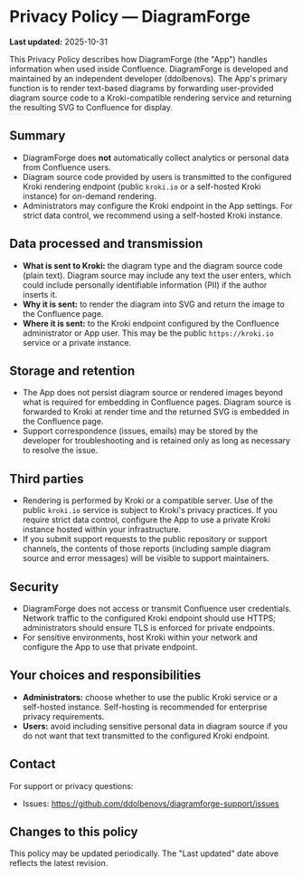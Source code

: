 # Privacy Policy — DiagramForge

**Last updated:** 2025-10-31

This Privacy Policy describes how DiagramForge (the "App") handles information when used inside Confluence. DiagramForge is developed and maintained by an independent developer (ddolbenovs). The App's primary function is to render text-based diagrams by forwarding user-provided diagram source code to a Kroki-compatible rendering service and returning the resulting SVG to Confluence for display.

## Summary
- DiagramForge does **not** automatically collect analytics or personal data from Confluence users.
- Diagram source code provided by users is transmitted to the configured Kroki rendering endpoint (public `kroki.io` or a self-hosted Kroki instance) for on-demand rendering.
- Administrators may configure the Kroki endpoint in the App settings. For strict data control, we recommend using a self-hosted Kroki instance.

## Data processed and transmission
- **What is sent to Kroki:** the diagram type and the diagram source code (plain text). Diagram source may include any text the user enters, which could include personally identifiable information (PII) if the author inserts it.
- **Why it is sent:** to render the diagram into SVG and return the image to the Confluence page.
- **Where it is sent:** to the Kroki endpoint configured by the Confluence administrator or App user. This may be the public `https://kroki.io` service or a private instance.

## Storage and retention
- The App does not persist diagram source or rendered images beyond what is required for embedding in Confluence pages. Diagram source is forwarded to Kroki at render time and the returned SVG is embedded in the Confluence page.
- Support correspondence (issues, emails) may be stored by the developer for troubleshooting and is retained only as long as necessary to resolve the issue.

## Third parties
- Rendering is performed by Kroki or a compatible server. Use of the public `kroki.io` service is subject to Kroki's privacy practices. If you require strict data control, configure the App to use a private Kroki instance hosted within your infrastructure.
- If you submit support requests to the public repository or support channels, the contents of those reports (including sample diagram source and error messages) will be visible to support maintainers.

## Security
- DiagramForge does not access or transmit Confluence user credentials. Network traffic to the configured Kroki endpoint should use HTTPS; administrators should ensure TLS is enforced for private endpoints.
- For sensitive environments, host Kroki within your network and configure the App to use that private endpoint.

## Your choices and responsibilities
- **Administrators:** choose whether to use the public Kroki service or a self-hosted instance. Self-hosting is recommended for enterprise privacy requirements.
- **Users:** avoid including sensitive personal data in diagram source if you do not want that text transmitted to the configured Kroki endpoint.

## Contact
For support or privacy questions:
- Issues: https://github.com/ddolbenovs/diagramforge-support/issues

## Changes to this policy
This policy may be updated periodically. The "Last updated" date above reflects the latest revision.
